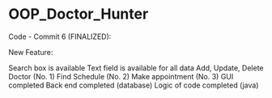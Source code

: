 # OOP_Doctor_Hunter

Code - Commit 6 (FINALIZED):

New Feature:

Search box is available
Text field is available for all data
Add, Update, Delete Doctor (No. 1)
Find Schedule (No. 2)
Make appointment (No. 3)
GUI completed
Back end completed (database)
Logic of code completed (java)
